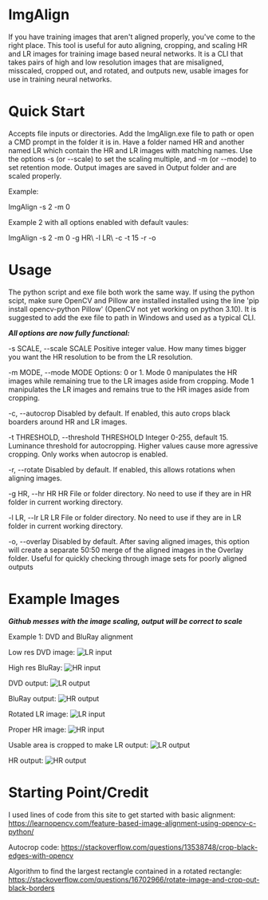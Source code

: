 # ImgAlign
If you have training images that aren't aligned properly, you've come to the right place.  This tool is useful for auto aligning, cropping, and scaling HR and LR images for training image based neural networks.  It is a CLI that takes pairs of high and low resolution images that are misaligned, misscaled, cropped out, and rotated, and outputs new, usable images for use in training neural networks.  


# Quick Start
Accepts file inputs or directories.  Add the ImgAlign.exe file to path or open a CMD prompt in the folder it is in.  Have a folder named HR and another named LR which contain the HR and LR images with matching names.  Use the options -s (or --scale) to set the scaling multiple, and -m (or --mode) to set retention mode.  Output images are saved in Output folder and are scaled properly. 

Example:

ImgAlign -s 2 -m 0

Example 2 with all options enabled with default vaules:

ImgAlign -s 2 -m 0 -g HR\ -l LR\ -c -t 15 -r -o


# Usage
The python script and exe file both work the same way.  If using the python scipt, make sure OpenCV and Pillow are installed installed using the line 'pip install opencv-python Pillow' (OpenCV not yet working on python 3.10).  It is suggested to add the exe file to path in Windows and used as a typical CLI.


***All options are now fully functional:***

-s SCALE, --scale SCALE                   Positive integer value. How many times bigger you want the HR resolution to be from the LR
                                          resolution.

-m MODE, --mode MODE                      Options: 0 or 1. Mode 0 manipulates the HR images while remaining true to the LR images aside
                                          from cropping. Mode 1 manipulates the LR images and remains true to the HR images aside from
                                          cropping.

-c, --autocrop                            Disabled by default. If enabled, this auto crops black boarders around HR and LR images.

-t THRESHOLD, --threshold THRESHOLD       Integer 0-255, default 15. Luminance threshold for autocropping. Higher values cause more
                                          agressive cropping. Only works when autocrop is enabled.

-r, --rotate                              Disabled by default. If enabled, this allows rotations when aligning images.

-g HR, --hr HR                            HR File or folder directory. No need to use if they are in HR folder in current working
                                          directory.
                                          
-l LR, --lr LR                            LR File or folder directory. No need to use if they are in LR folder in current working
                                          directory.
                                          
-o, --overlay                             Disabled by default. After saving aligned images, this option will create a separate 50:50
                                          merge of the aligned images in the Overlay folder. Useful for quickly checking through image
                                          sets for poorly aligned outputs


# Example Images

***Github messes with the image scaling, output will be correct to scale***

Example 1: DVD and BluRay alignment

Low res DVD image:
![LR input](https://imgur.com/Ba6PSTH.png)

High res BluRay:
![HR input](https://imgur.com/KaGJigN.png)

DVD output:
![LR output](https://imgur.com/0leDQ8B.png)

BluRay output:
![HR output](https://imgur.com/c0ljhQD.png)


Rotated LR image:
![LR input](https://imgur.com/b3OnyKN.png)

Proper HR image:
![HR input](https://imgur.com/4N6Bk8q.png)

Usable area is cropped to make LR output:
![LR output](https://imgur.com/h1dr5lr.png)

HR output:
![HR output](https://imgur.com/NMc3Rai.png)



# Starting Point/Credit

I used lines of code from this site to get started with basic alignment:
https://learnopencv.com/feature-based-image-alignment-using-opencv-c-python/

Autocrop code:
https://stackoverflow.com/questions/13538748/crop-black-edges-with-opencv

Algorithm to find the largest rectangle contained in a rotated rectangle:
https://stackoverflow.com/questions/16702966/rotate-image-and-crop-out-black-borders


